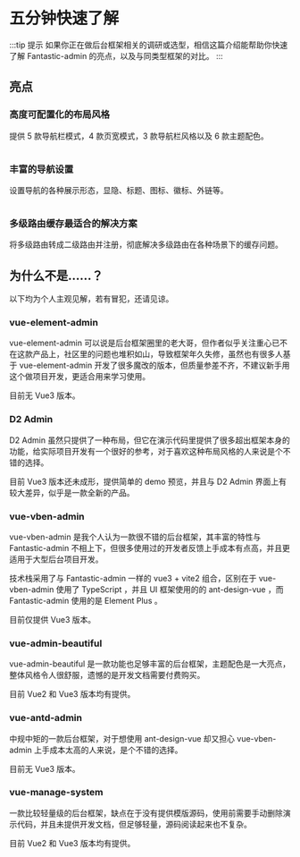 # 五分钟快速了解

:::tip 提示
如果你正在做后台框架相关的调研或选型，相信这篇介绍能帮助你快速了解 Fantastic-admin 的亮点，以及与同类型框架的对比。
:::

## 亮点

### 高度可配置化的布局风格

提供 5 款导航栏模式，4 款页宽模式，3 款导航栏风格以及 6 款主题配色。

<p><img :src="$withBase('/intro-1.png')" /></p>

### 丰富的导航设置

设置导航的各种展示形态，显隐、标题、图标、徽标、外链等。

<p><img :src="$withBase('/intro-2.png')" /></p>

### 多级路由缓存最适合的解决方案

将多级路由转成二级路由并注册，彻底解决多级路由在各种场景下的缓存问题。

## 为什么不是……？

以下均为个人主观见解，若有冒犯，还请见谅。

### vue-element-admin

vue-element-admin 可以说是后台框架圈里的老大哥，但作者似乎关注重心已不在这款产品上，社区里的问题也堆积如山，导致框架年久失修，虽然也有很多人基于 vue-element-admin 开发了很多魔改的版本，但质量参差不齐，不建议新手用这个做项目开发，更适合用来学习使用。

目前无 Vue3 版本。

### D2 Admin

D2 Admin 虽然只提供了一种布局，但它在演示代码里提供了很多超出框架本身的功能，给实际项目开发有一个很好的参考，对于喜欢这种布局风格的人来说是个不错的选择。

目前 Vue3 版本还未成形，提供简单的 demo 预览，并且与 D2 Admin 界面上有较大差异，似乎是一款全新的产品。

### vue-vben-admin

vue-vben-admin 是我个人认为一款很不错的后台框架，其丰富的特性与 Fantastic-admin 不相上下，但很多使用过的开发者反馈上手成本有点高，并且更适用于大型后台项目开发。

技术栈采用了与 Fantastic-admin 一样的 vue3 + vite2 组合，区别在于 vue-vben-admin 使用了 TypeScript ，并且 UI 框架使用的的 ant-design-vue ，而 Fantastic-admin 使用的是 Element Plus 。

目前仅提供 Vue3 版本。

### vue-admin-beautiful

vue-admin-beautiful 是一款功能也足够丰富的后台框架，主题配色是一大亮点，整体风格令人很舒服，遗憾的是开发文档需要付费购买。

目前 Vue2 和 Vue3 版本均有提供。

### vue-antd-admin

中规中矩的一款后台框架，对于想使用 ant-design-vue 却又担心 vue-vben-admin 上手成本太高的人来说，是个不错的选择。

目前无 Vue3 版本。

### vue-manage-system

一款比较轻量级的后台框架，缺点在于没有提供模版源码，使用前需要手动删除演示代码，并且未提供开发文档，但足够轻量，源码阅读起来也不复杂。

目前 Vue2 和 Vue3 版本均有提供。